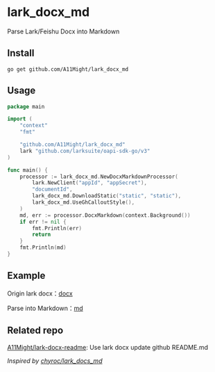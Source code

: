 # lark_docx_md

Parse Lark/Feishu Docx into Markdown

## Install

```
go get github.com/A11Might/lark_docx_md
```

## Usage
```go
package main

import (
	"context"
	"fmt"

	"github.com/A11Might/lark_docx_md"
	lark "github.com/larksuite/oapi-sdk-go/v3"
)

func main() {
	processor := lark_docx_md.NewDocxMarkdownProcessor(
		lark.NewClient("appId", "appSecret"),
		"documentId",
		lark_docx_md.DownloadStatic("static", "static"),
		lark_docx_md.UseGhCalloutStyle(),
	)
	md, err := processor.DocxMarkdown(context.Background())
	if err != nil {
		fmt.Println(err)
		return
	}
	fmt.Println(md)
}

```

## Example

Origin lark docx：[docx](https://r5q4tiv935.feishu.cn/docx/U3hXdQmMAoiNVSxDgPOcu4R8nTd)

Parse into Markdown：[md](./example.md)

## Related repo

[A11Might/lark-docx-readme](https://github.com/A11Might/lark-docx-readme): Use lark docx update github README.md

*Inspired by [chyroc/lark_docs_md](https://github.com/chyroc/lark_docs_md)*